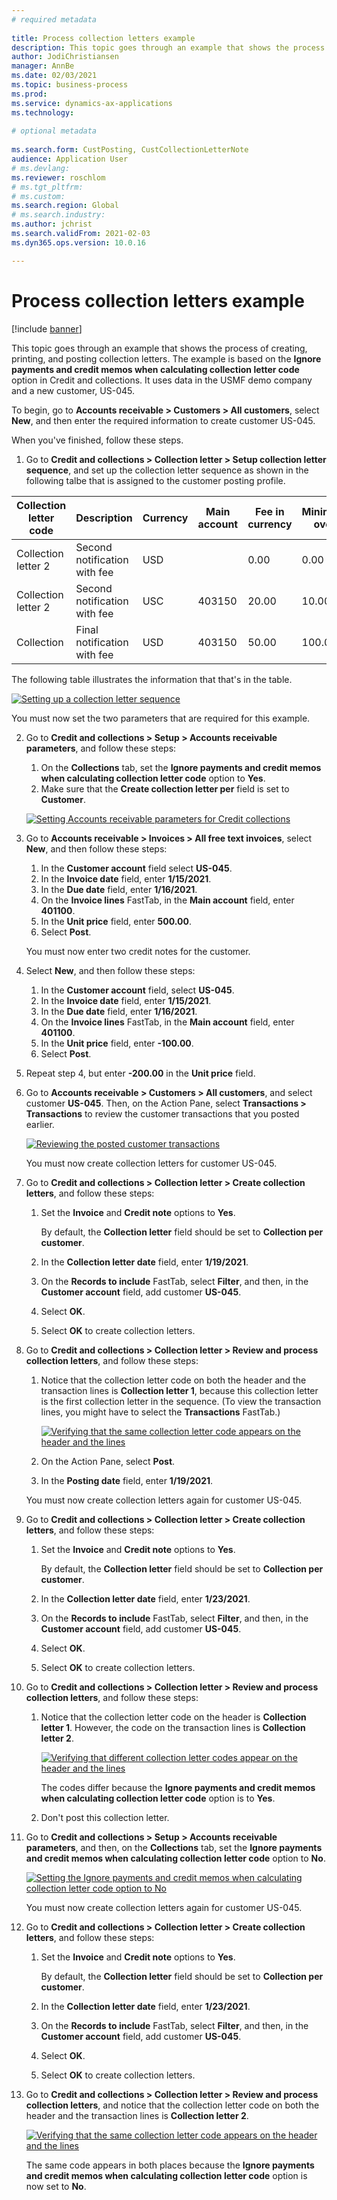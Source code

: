 ```yaml
--- 
# required metadata 
 
title: Process collection letters example
description: This topic goes through an example that shows the process of creating, printing, and posting collection letters. 
author: JodiChristiansen
manager: AnnBe 
ms.date: 02/03/2021
ms.topic: business-process 
ms.prod: 
ms.service: dynamics-ax-applications 
ms.technology: 
 
# optional metadata 
 
ms.search.form: CustPosting, CustCollectionLetterNote
audience: Application User 
# ms.devlang: 
ms.reviewer: roschlom
# ms.tgt_pltfrm: 
# ms.custom: 
ms.search.region: Global
# ms.search.industry: 
ms.author: jchrist
ms.search.validFrom: 2021-02-03 
ms.dyn365.ops.version: 10.0.16

---
```


# Process collection letters example

[!include [banner](../../includes/banner.md)]

This topic goes through an example that shows the process of creating, printing, and posting collection letters. The example is based on the **Ignore payments and credit memos when calculating collection letter code** option in Credit and collections. It uses data in the USMF demo company and a new customer, US-045.

To begin, go to **Accounts receivable \> Customers \> All customers**, select **New**, and then enter the required information to create customer US-045.

When you've finished, follow these steps.

1. Go to **Credit and collections \> Collection letter \> Setup collection letter sequence**, and set up the collection letter sequence as shown in the following talbe that is assigned to the customer posting profile.

|     Collection   letter code    	|     Description                       	|     Currency    	|     Main   account    	|     Fee   in currency    	|     Minimum   over    	|     Days   Block    	|
|---------------------------------	|---------------------------------------	|-----------------	|-----------------------	|--------------------------	|-----------------------	|---------------------	|
|     Collection   letter 2       	|     Second   notification with fee    	|     USD         	|                       	|     0.00                 	|     0.00              	|     2               	|
|     Collection   letter 2       	|     Second   notification with fee    	|     USC         	|     403150            	|     20.00                	|     10.00             	|     3               	|
|     Collection                  	|     Final   notification with fee     	|     USD         	|     403150            	|     50.00                	|     100.00            	|     15              	|

The following table illustrates the information that that's in the table. 

[![Setting up a collection letter sequence](./media/Ignore-payments-creditmemos-1.PNG)](./media/Ignore-payments-creditmemos-1.PNG)

 You must now set the two parameters that are required for this example.

2. Go to **Credit and collections \> Setup \> Accounts receivable parameters**, and follow these steps:

    1. On the **Collections** tab, set the **Ignore payments and credit memos when calculating collection letter code** option to **Yes**.
    2. Make sure that the **Create collection letter per** field is set to **Customer**.

    [![Setting Accounts receivable parameters for Credit collections](./media/Ignore-payments-creditmemos-2.PNG)](./media/Ignore-payments-creditmemos-2.PNG)

3. Go to **Accounts receivable \> Invoices \> All free text invoices**, select **New**, and then follow these steps:

    1. In the **Customer account** field select **US-045**.
    2. In the **Invoice date** field, enter **1/15/2021**.
    3. In the **Due date** field, enter **1/16/2021**.
    4. On the **Invoice lines** FastTab, in the **Main account** field, enter **401100**.
    5. In the **Unit price** field, enter **500.00**.
    6. Select **Post**.

    You must now enter two credit notes for the customer.

4. Select **New**, and then follow these steps:

    1. In the **Customer account** field, select **US-045**.
    2. In the **Invoice date** field, enter **1/15/2021**.
    3. In the **Due date** field, enter **1/16/2021**.
    4. On the **Invoice lines** FastTab, in the **Main account** field, enter **401100**.
    5. In the **Unit price** field, enter **-100.00**.
    6. Select **Post**.

5. Repeat step 4, but enter **-200.00** in the **Unit price** field.
6. Go to **Accounts receivable \> Customers \> All customers**, and select customer **US-045**. Then, on the Action Pane, select **Transactions \> Transactions** to review the customer transactions that you posted earlier.

    [![Reviewing the posted customer transactions](./media/Ignore-payments-creditmemos-3.PNG)](./media/Ignore-payments-creditmemos-3.PNG)

    You must now create collection letters for customer US-045.

7. Go to **Credit and collections \> Collection letter \> Create collection letters**, and follow these steps:

    1. Set the **Invoice** and **Credit note** options to **Yes**.

        By default, the **Collection letter** field should be set to **Collection per customer**.

    2. In the **Collection letter date** field, enter **1/19/2021**.
    3. On the **Records to include** FastTab, select **Filter**, and then, in the **Customer account** field, add customer **US-045**.
    4. Select **OK**.
    5. Select **OK** to create collection letters.

8. Go to **Credit and collections \> Collection letter \> Review and process collection letters**, and follow these steps:

    1. Notice that the collection letter code on both the header and the transaction lines is **Collection letter 1**, because this collection letter is the first collection letter in the sequence. (To view the transaction lines, you might have to select the **Transactions** FastTab.)

        [![Verifying that the same collection letter code appears on the header and the lines](./media/Ignore-payments-creditmemos-4.PNG)](./media/Inore-payments-creditmemos-4.PNG)

    2. On the Action Pane, select **Post**.
    3. In the **Posting date** field, enter **1/19/2021**.

    You must now create collection letters again for customer US-045.

9. Go to **Credit and collections \> Collection letter \> Create collection letters**, and follow these steps:

    1. Set the **Invoice** and **Credit note** options to **Yes**.

        By default, the **Collection letter** field should be set to **Collection per customer**.

    2. In the **Collection letter date** field, enter **1/23/2021**.
    3. On the **Records to include** FastTab, select **Filter**, and then, in the **Customer account** field, add customer **US-045**.
    4. Select **OK**.
    5. Select **OK** to create collection letters.

10. Go to **Credit and collections \> Collection letter \> Review and process collection letters**, and follow these steps:

    1. Notice that the collection letter code on the header is **Collection letter 1**. However, the code on the transaction lines is **Collection letter 2**.

        [![Verifying that different collection letter codes appear on the header and the lines](./media/Ignore-payments-creditmemos-5.PNG)](./media/Ignore-payments-creditmemos-5.PNG)

        The codes differ because the **Ignore payments and credit memos when calculating collection letter code** option is to **Yes**.

    2. Don't post this collection letter.

11. Go to **Credit and collections \> Setup \> Accounts receivable parameters**, and then, on the **Collections** tab, set the **Ignore payments and credit memos when calculating collection letter code** option to **No**.

    [![Setting the Ignore payments and credit memos when calculating collection letter code option to No](./media/Ignore-payments-creditmemos-6.PNG)](./media/Ignore-payments-creditmemos-6.PNG)

    You must now create collection letters again for customer US-045.

12. Go to **Credit and collections \> Collection letter \> Create collection letters**, and follow these steps:

    1. Set the **Invoice** and **Credit note** options to **Yes**.

        By default, the **Collection letter** field should be set to **Collection per customer**.

    2. In the **Collection letter date** field, enter **1/23/2021**.
    3. On the **Records to include** FastTab, select **Filter**, and then, in the **Customer account** field, add customer **US-045**.
    4. Select **OK**.
    5. Select **OK** to create collection letters.

13. Go to **Credit and collections \> Collection letter \> Review and process collection letters**, and notice that the collection letter code on both the header and the transaction lines is **Collection letter 2**.

    [![Verifying that the same collection letter code appears on the header and the lines](./media/Ignore-payments-creditmemos-7.PNG)](./media/Ignore-payments-creditmemos-7.PNG)

    The same code appears in both places because the **Ignore payments and credit memos when calculating collection letter code** option is now set to **No**.
